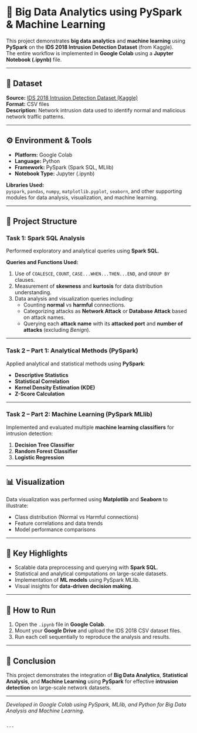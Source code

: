 # 🧠 Big Data Analytics using PySpark & Machine Learning  

This project demonstrates **big data analytics** and **machine learning** using **PySpark** on the **IDS 2018 Intrusion Detection Dataset** (from Kaggle).  
The entire workflow is implemented in **Google Colab** using a **Jupyter Notebook (.ipynb)** file.  

---

## 📂 Dataset  

**Source:** [IDS 2018 Intrusion Detection Dataset (Kaggle)](https://www.kaggle.com/datasets/solarmainframe/ids-intrusion-csv)  
**Format:** CSV files  
**Description:** Network intrusion data used to identify normal and malicious network traffic patterns.  

---

## ⚙️ Environment & Tools  

- **Platform:** Google Colab  
- **Language:** Python  
- **Framework:** PySpark (Spark SQL, MLlib)  
- **Notebook Type:** Jupyter (.ipynb)  

**Libraries Used:**  
`pyspark`, `pandas`, `numpy`, `matplotlib.pyplot`, `seaborn`, and other supporting modules for data analysis, visualization, and machine learning.  

---

## 🧩 Project Structure  

### **Task 1: Spark SQL Analysis**  
Performed exploratory and analytical queries using **Spark SQL**.  

**Queries and Functions Used:**  
1. Use of `COALESCE`, `COUNT`, `CASE...WHEN...THEN...END`, and `GROUP BY` clauses.  
2. Measurement of **skewness** and **kurtosis** for data distribution understanding.  
3. Data analysis and visualization queries including:  
   - Counting **normal** vs **harmful** connections.  
   - Categorizing attacks as **Network Attack** or **Database Attack** based on attack names.  
   - Querying each **attack name** with its **attacked port** and **number of attacks** (excluding *Benign*).  

---

### **Task 2 – Part 1: Analytical Methods (PySpark)**  
Applied analytical and statistical methods using **PySpark**:  
- **Descriptive Statistics**  
- **Statistical Correlation**  
- **Kernel Density Estimation (KDE)**  
- **Z-Score Calculation**  

---

### **Task 2 – Part 2: Machine Learning (PySpark MLlib)**  
Implemented and evaluated multiple **machine learning classifiers** for intrusion detection:  
1. **Decision Tree Classifier**  
2. **Random Forest Classifier**  
3. **Logistic Regression**  

---

## 📊 Visualization  

Data visualization was performed using **Matplotlib** and **Seaborn** to illustrate:  
- Class distribution (Normal vs Harmful connections)  
- Feature correlations and data trends  
- Model performance comparisons  

---

## 🚀 Key Highlights  

- Scalable data preprocessing and querying with **Spark SQL**.  
- Statistical and analytical computations on large-scale datasets.  
- Implementation of **ML models** using PySpark MLlib.  
- Visual insights for **data-driven decision making**.  

---

## 📘 How to Run  

1. Open the `.ipynb` file in **Google Colab**.  
2. Mount your **Google Drive** and upload the IDS 2018 CSV dataset files.  
3. Run each cell sequentially to reproduce the analysis and results.  

---

## 🏁 Conclusion  

This project demonstrates the integration of **Big Data Analytics**, **Statistical Analysis**, and **Machine Learning** using **PySpark** for effective **intrusion detection** on large-scale network datasets.  

---

*Developed in Google Colab using PySpark, MLlib, and Python for Big Data Analysis and Machine Learning.*
```

---
